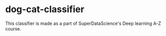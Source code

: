 # dog-cat-classifier

This classifier is made as a part of SuperDataScience's Deep learning A-Z course.